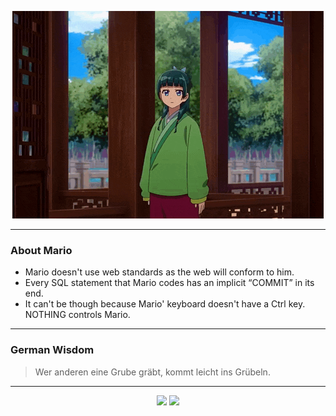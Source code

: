 <p align="center">
  <img src="assets/maomao.gif" />
</p>

---

### About Mario
- Mario doesn't use web standards as the web will conform to him.
- Every SQL statement that Mario codes has an implicit “COMMIT” in its end.
- It can't be though because Mario' keyboard doesn't have a Ctrl key.  NOTHING controls Mario.

---

### German Wisdom
> Wer anderen eine Grube gräbt, kommt leicht ins Grübeln.

---

<p align="center">
  <a>
    <img height="180em" src="https://github-readme-stats-eight-theta.vercel.app/api?username=Torfkopp&show_icons=true&theme=dark&include_all_commits=true&count_private=true"/>
  </a>
  <a href="https://github.com/Torfkopp?tab=repositories">
    <img height="180em" src="https://github-readme-stats-eight-theta.vercel.app/api/top-langs/?username=torfkopp&layout=compact&theme=dark&langs_count=8&hide=java"/>
  </a>
</p>
